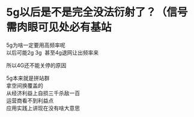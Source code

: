 # 5g以后是不是完全没法衍射了？（信号需肉眼可见处必有基站


5g为啥一定要用高频率呢<br />
以后可能2g 3g&nbsp;&nbsp;甚至4g退网让出频率来

所以4G还不能关停的原因

5g本来就是拼站群<br />
拿空间换覆盖的<br />
从经济利益上自损三千杀敌一百<br />
运营商看不到利益点<br />
应用实践上讲现在没有啥大意思<img id="aimg_p9L1F" onclick="zoom(this, this.src, 0, 0, 0)" class="zoom" src="https://cdn.jsdelivr.net/gh/hishis/forum-master/public/images/patch.gif" onmouseover="img_onmouseoverfunc(this)" onload="thumbImg(this)" border="0" alt="" />
